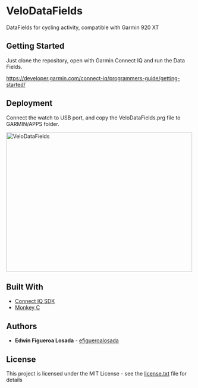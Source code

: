 # VeloDataFields

DataFields for cycling activity, compatible with Garmin 920 XT 

## Getting Started

Just clone the repository, open with Garmin Connect IQ and run the Data Fields.

https://developer.garmin.com/connect-iq/programmers-guide/getting-started/

## Deployment

Connect the watch to USB port, and copy the VeloDataFields.prg file to GARMIN/APPS folder.

<img src="https://cloud.githubusercontent.com/assets/12190602/25353281/adcc626a-28fc-11e7-8930-f6e50415ed9e.png" alt="VeloDataFields" width="500" height="375">

## Built With

* [Connect IQ SDK](https://developer.garmin.com/connect-iq) 
* [Monkey C](https://developer.garmin.com/connect-iq/programmers-guide/monkey-c/) 

## Authors

* **Edwin Figueroa Losada** - [efigueroalosada](https://github.com/efigueroalosada)

## License

This project is licensed under the MIT License - see the [license.txt](license.txt) file for details

